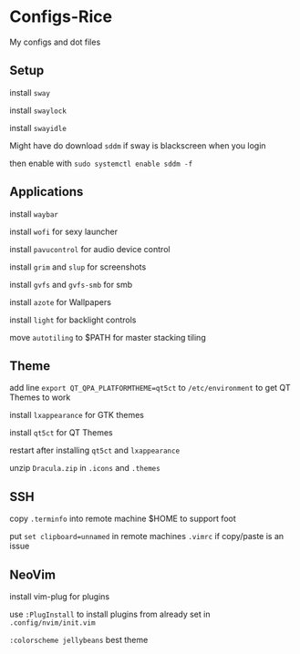 # Configs-Rice
My configs and dot files

## Setup

install `sway`

install `swaylock`

install `swayidle`

Might have do download `sddm` if sway is blackscreen when you login

then enable with `sudo systemctl enable sddm -f`

## Applications

install `waybar`

install `wofi` for sexy launcher

install `pavucontrol` for audio device control

install `grim` and `slup` for screenshots

install `gvfs` and `gvfs-smb` for smb

install `azote` for Wallpapers

install `light` for backlight controls

move `autotiling` to $PATH for master stacking tiling

## Theme

add line `export QT_QPA_PLATFORMTHEME=qt5ct` to `/etc/environment` to get QT Themes to work

install `lxappearance` for GTK themes

install `qt5ct` for QT Themes

restart after installing `qt5ct` and `lxappearance`

unzip `Dracula.zip` in `.icons` and `.themes`

## SSH

copy `.terminfo` into remote machine $HOME to support foot

put `set clipboard=unnamed` in remote machines `.vimrc` if copy/paste is an issue

## NeoVim

install vim-plug for plugins

use `:PlugInstall` to install plugins from already set in `.config/nvim/init.vim`

`:colorscheme jellybeans` best theme




